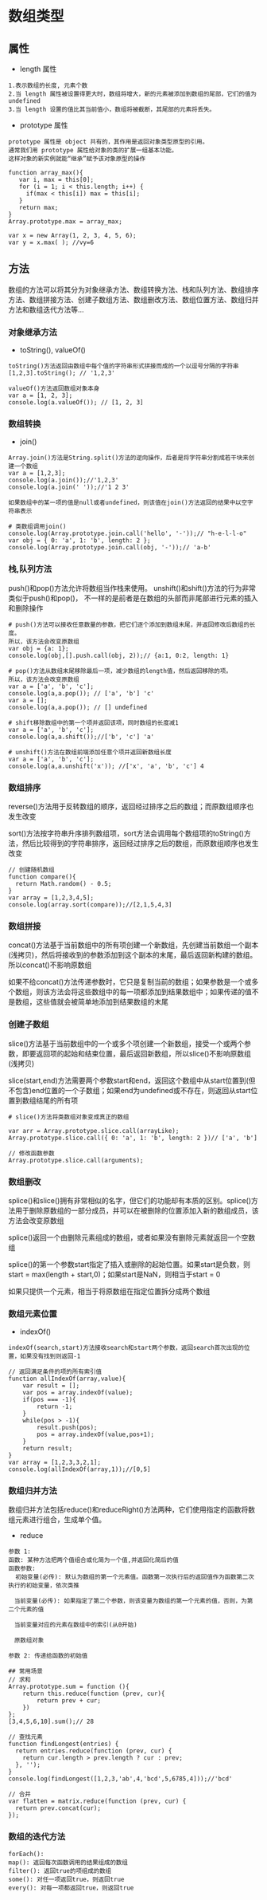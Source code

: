 # 数组类型

## 属性
- length 属性
```
1.表示数组的长度, 元素个数
2.当 length 属性被设置得更大时，数组将增大，新的元素被添加到数组的尾部，它们的值为 undefined
3.当 length 设置的值比其当前值小，数组将被截断，其尾部的元素将丢失。
```
- prototype 属性
```
prototype 属性是 object 共有的，其作用是返回对象类型原型的引用。
通常我们用 prototype 属性给对象的类的扩展一组基本功能。 
这样对象的新实例就能“继承”赋予该对象原型的操作

function array_max(){
   var i, max = this[0];
   for (i = 1; i < this.length; i++) {
     if(max < this[i]) max = this[i];
   }
   return max;
}
Array.prototype.max = array_max;
 
var x = new Array(1, 2, 3, 4, 5, 6);
var y = x.max( ); //vy=6
```
## 方法
数组的方法可以将其分为对象继承方法、数组转换方法、栈和队列方法、数组排序方法、数组拼接方法、创建子数组方法、数组删改方法、数组位置方法、数组归并方法和数组迭代方法等...

### 对象继承方法
- toString(), valueOf()
```
toString()方法返回由数组中每个值的字符串形式拼接而成的一个以逗号分隔的字符串
[1,2,3].toString(); // '1,2,3'

valueOf()方法返回数组对象本身
var a = [1, 2, 3];
console.log(a.valueOf()); // [1, 2, 3]
```
### 数组转换
- join()
```
Array.join()方法是String.split()方法的逆向操作，后者是将字符串分割成若干块来创建一个数组
var a = [1,2,3];
console.log(a.join());//'1,2,3'
console.log(a.join(' '));//'1 2 3'

如果数组中的某一项的值是null或者undefined，则该值在join()方法返回的结果中以空字符串表示

# 类数组调用join()
console.log(Array.prototype.join.call('hello', '-'));// "h-e-l-l-o"
var obj = { 0: 'a', 1: 'b', length: 2 };
console.log(Array.prototype.join.call(obj, '-'));// 'a-b'
```
### 栈,队列方法
push()和pop()方法允许将数组当作栈来使用。
unshift()和shift()方法的行为非常类似于push()和pop()，
不一样的是前者是在数组的头部而非尾部进行元素的插入和删除操作
```
# push()方法可以接收任意数量的参数，把它们逐个添加到数组末尾，并返回修改后数组的长度。
所以，该方法会改变原数组
var obj = {a: 1};
console.log(obj,[].push.call(obj, 2));// {a:1, 0:2, length: 1}

# pop()方法从数组末尾移除最后一项，减少数组的length值，然后返回移除的项。
所以，该方法会改变原数组
var a = ['a', 'b', 'c'];
console.log(a,a.pop()); // ['a', 'b'] 'c'
var a = [];
console.log(a,a.pop()); // [] undefined

# shift移除数组中的第一个项并返回该项，同时数组的长度减1
var a = ['a', 'b', 'c'];
console.log(a,a.shift());//['b', 'c'] 'a'

# unshift()方法在数组前端添加任意个项并返回新数组长度
var a = ['a', 'b', 'c'];
console.log(a,a.unshift('x')); //['x', 'a', 'b', 'c'] 4
```
### 数组排序
reverse()方法用于反转数组的顺序，返回经过排序之后的数组；而原数组顺序也发生改变

sort()方法按字符串升序排列数组项，sort方法会调用每个数组项的toString()方法，然后比较得到的字符串排序，返回经过排序之后的数组，而原数组顺序也发生改变
```
// 创建随机数组
function compare(){
  return Math.random() - 0.5;
}
var array = [1,2,3,4,5];
console.log(array.sort(compare));//[2,1,5,4,3]
```
### 数组拼接
concat()方法基于当前数组中的所有项创建一个新数组，先创建当前数组一个副本(浅拷贝)，然后将接收到的参数添加到这个副本的末尾，最后返回新构建的数组。所以concat()不影响原数组

如果不给concat()方法传递参数时，它只是复制当前的数组；如果参数是一个或多个数组，则该方法会将这些数组中的每一项都添加到结果数组中；如果传递的值不是数组，这些值就会被简单地添加到结果数组的末尾

### 创建子数组
slice()方法基于当前数组中的一个或多个项创建一个新数组，接受一个或两个参数，即要返回项的起始和结束位置，最后返回新数组，所以slice()不影响原数组(浅拷贝)

slice(start,end)方法需要两个参数start和end，返回这个数组中从start位置到(但不包含)end位置的一个子数组；如果end为undefined或不存在，则返回从start位置到数组结尾的所有项

```
# slice()方法将类数组对象变成真正的数组

var arr = Array.prototype.slice.call(arrayLike);
Array.prototype.slice.call({ 0: 'a', 1: 'b', length: 2 })// ['a', 'b']

// 修改函数参数
Array.prototype.slice.call(arguments);
```
### 数组删改
splice()和slice()拥有非常相似的名字，但它们的功能却有本质的区别。splice()方法用于删除原数组的一部分成员，并可以在被删除的位置添加入新的数组成员，该方法会改变原数组

splice()返回一个由删除元素组成的数组，或者如果没有删除元素就返回一个空数组

splice()的第一个参数start指定了插入或删除的起始位置。如果start是负数，则start = max(length + start,0)；如果start是NaN，则相当于start = 0

如果只提供一个元素，相当于将原数组在指定位置拆分成两个数组

### 数组元素位置
- indexOf()
```
indexOf(search,start)方法接收search和start两个参数，返回search首次出现的位置，如果没有找到则返回-1

// 返回满足条件的项的所有索引值
function allIndexOf(array,value){
    var result = [];
    var pos = array.indexOf(value);
    if(pos === -1){
        return -1;
    }
    while(pos > -1){
        result.push(pos);
        pos = array.indexOf(value,pos+1);
    }
    return result;
}
var array = [1,2,3,3,2,1];
console.log(allIndexOf(array,1));//[0,5] 
```

### 数组归并方法
数组归并方法包括reduce()和reduceRight()方法两种，它们使用指定的函数将数组元素进行组合，生成单个值。

- reduce
```
参数 1: 
函数: 某种方法把两个值组合或化简为一个值,并返回化简后的值
函数参数:
  初始变量(必传): 默认为数组的第一个元素值。函数第一次执行后的返回值作为函数第二次执行的初始变量，依次类推

　当前变量(必传): 如果指定了第二个参数，则该变量为数组的第一个元素的值，否则，为第二个元素的值

　当前变量对应的元素在数组中的索引(从0开始)

　原数组对象

参数 2: 传递给函数的初始值

## 常用场景
// 求和
Array.prototype.sum = function (){
    return this.reduce(function (prev, cur){
        return prev + cur;
    })
};
[3,4,5,6,10].sum();// 28

// 查找元素
function findLongest(entries) {
  return entries.reduce(function (prev, cur) {
    return cur.length > prev.length ? cur : prev;
  }, '');
}
console.log(findLongest([1,2,3,'ab',4,'bcd',5,6785,4]));//'bcd'

// 合并
var flatten = matrix.reduce(function (prev, cur) {
  return prev.concat(cur);
});
```
### 数组的迭代方法
```
forEach(): 
map(): 返回每次函数调用的结果组成的数组
filter(): 返回true的项组成的数组
some(): 对任一项返回true，则返回true
every(): 对每一项都返回true，则返回true
```
